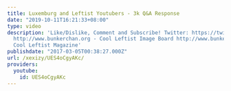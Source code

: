 ```yaml
---
title: Luxemburg and Leftist Youtubers - 3k Q&A Response
date: "2019-10-11T16:21:33+08:00"
type: video
description: 'Like/Dislike, Comment and Subscribe! Twitter: https://twitter.com/xexizy11
  http://www.bunkerchan.org - Cool Leftist Image Board http://www.bunkermag.org -
  Cool Leftist Magazine'
publishdate: "2017-03-05T00:38:27.000Z"
url: /xexizy/UES4oCgyAKc/
providers:
  youtube:
    id: UES4oCgyAKc
---
```

